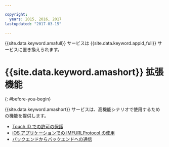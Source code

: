 ```yaml
---

copyright:
  years: 2015, 2016, 2017
lastupdated: "2017-03-15"

---
```


{{site.data.keyword.amafull}} サービスは {{site.data.keyword.appid_full}} サービスに置き換えられます。

# {{site.data.keyword.amashort}} 拡張機能
{: #before-you-begin}

{{site.data.keyword.amashort}} サービスは、高機能シナリオで使用するための機能を提供します。
* [Touch ID での許可の保護](advanced-topics-touchid.html)
* [iOS アプリケーションでの IMFURLProtocol の使用](advanced-topics-IMFURLProtocol.html)
* [バックエンドからバックエンドへの通信](advanced-topics-oauthsdk.html)
